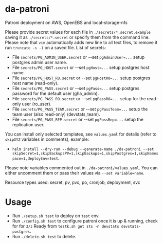 # da-patroni

Patroni deployment on AWS, OpenEBS and local-storage-nfs

Please provide secret values for each file in `./secrets/*.secret.example` saving it as `./secrets/*.secret` or specify them from the command line.
Please note that `vim` automatically adds new line to all text files, to remove it run `truncate -s -1` on a saved file.
List of secrets:
- File `secrets/PG_ADMIN_USER.secret` or --set `pgAdminUser=...` setup postgres admin user name.
- File `secrets/PG_HOST.secret` or --set `pgHost=...` setup postgres host name.
- File `secrets/PG_HOST_RO.secret` or --set `pgHostRO=...` setup postgres host name (read-only).
- File `secrets/PG_PASS.secret` or --set `pgPass=...` setup postgres password for the default user (gha_admin).
- File `secrets/PG_PASS_RO.secret` or --set `pgPassRO=...` setup for the read-only user (ro_user).
- File `secrets/PG_PASS_TEAM.secret` or --set `pgPassTeam=...` setup the team user (also read-only) (devstats_team).
- File `secrets/PG_PASS_REP.secret` or --set `pgPassRep=...` setup the replication user.

You can install only selected templates, see `values.yaml` for detalis (refer to `skipXYZ` variables in comments), example:
- `helm install --dry-run --debug --generate-name ./da-patroni --set skipSecret=1,skipBackupsPV=1,skipBackups=1,skipPostgres=1,skipNamespace=1,deployEnv=test`.

Please note variables commented out in `./da-patroni/values.yaml`. You can either uncomment them or pass their values via `--set variable=name`.

Resource types used: secret, pv, pvc, po, cronjob, deployment, svc


# Usage

- Run `./setup.sh test` to deploy on `test` env.
- Run `./config.sh test` to configure patroni once it is up & running, check for for `3/3` Ready from `testk.sh get sts -n devstats devstats-postgres`.
- Run `./delete.sh test` to delete.
